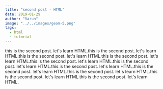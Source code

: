 ```yaml
---
title: "second post - HTML"
date: 2019-01-29
author: "Varun"
image: "../../images/geom-5.png"
tags:
  - html
  - tutorial
---
```


this is the second post. let's learn HTML.this is the second post. let's learn HTML.this is the second post. let's learn HTML.this is the second post. let's learn HTML.this is the second post. let's learn HTML.this is the second post. let's learn HTML.this is the second post. let's learn HTML.this is the second post. let's learn HTML.this is the second post. let's learn HTML.this is the second post. let's learn HTML.this is the second post. let's learn HTML.
